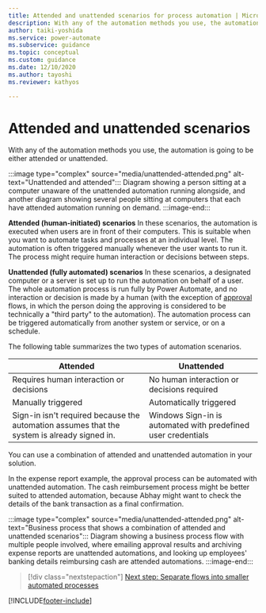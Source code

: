 ```yaml
---
title: Attended and unattended scenarios for process automation | Microsoft Docs
description: With any of the automation methods you use, the automation is going to be either attended or unattended. This article explains the scenarios for each type.
author: taiki-yoshida
ms.service: power-automate
ms.subservice: guidance
ms.topic: conceptual
ms.custom: guidance
ms.date: 12/10/2020
ms.author: tayoshi
ms.reviewer: kathyos

---
```


# Attended and unattended scenarios

With any of the automation methods you use, the automation is going to be either
attended or unattended.

:::image type="complex" source="media/unattended-attended.png" alt-text="Unattended and attended":::
   Diagram showing a person sitting at a computer unaware of the unattended automation running alongside, and another diagram showing several people sitting at computers that each have attended automation running on demand.
:::image-end:::

**Attended (human-initiated) scenarios**
In these scenarios, the automation is executed when users are in front of their
computers. This is suitable when you want to automate tasks and
processes at an individual level. The automation is often triggered manually
whenever the user wants to run it. The process might require
human interaction or decisions between steps.

**Unattended (fully automated) scenarios**
In these scenarios, a designated computer or a server is set up to run
the automation on behalf of a user. The whole automation process is run fully by
Power Automate, and no interaction or decision is made by a human (with the
exception of
[approval](../../modern-approvals.md) flows, in
which the person doing the approving is considered to be technically a "third
party" to the automation). The automation process can be triggered automatically
from another system or service, or on a schedule.

The following table summarizes the two types of automation scenarios.

| Attended          | Unattended                                              |
|-------------------|---------------------------------------------------------|
| Requires human interaction or decisions      | No human interaction or decisions required                  |
| Manually triggered               | Automatically triggered                                     |
| Sign-in isn't required because the automation assumes that the system is already signed in. | Windows Sign-in is automated with predefined user credentials |

You can use a combination of attended and unattended automation in your
solution.

In the expense report example, the approval process can be automated with
unattended automation. The cash reimbursement process might be better suited to attended
automation, because Abhay might want to check the details of the bank transaction
as a final confirmation.

:::image type="complex" source="media/unattended-attended.png" alt-text="Business process that shows a combination of attended and unattended scenarios":::
   Diagram showing a business process flow with multiple people involved, where emailing approval results and archiving expense reports are unattended automations, and looking up employees' banking details reimbursing cash are attended automations.
:::image-end:::

> [!div class="nextstepaction"]
> [Next step: Separate flows into smaller automated processes](separate-flows.md)


[!INCLUDE[footer-include](../../includes/footer-banner.md)]